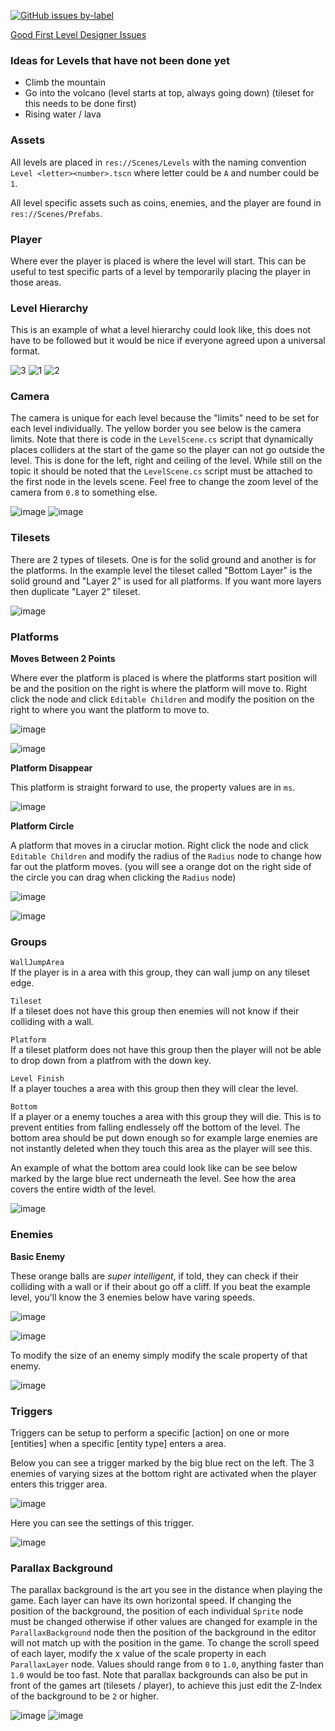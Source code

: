 [![GitHub issues by-label](https://img.shields.io/github/issues/Valks-Games/sankari/level%20designer?color=black&label=Level%20Designer)](https://github.com/Valks-Games/sankari/issues?q=is%3Aissue+is%3Aopen+label%3A%22level+designer%22)

[Good First Level Designer Issues](https://github.com/Valks-Games/sankari/issues?q=is%3Aissue+is%3Aopen+label%3A%22good+first+issue%22+label%3A%22level+designer%22)  

### Ideas for Levels that have not been done yet
- Climb the mountain
- Go into the volcano (level starts at top, always going down) (tileset for this needs to be done first)
- Rising water / lava

### Assets
All levels are placed in `res://Scenes/Levels` with the naming convention `Level <letter><number>.tscn` where letter could be `A` and number could be `1`.

All level specific assets such as coins, enemies, and the player are found in `res://Scenes/Prefabs`.

### Player
Where ever the player is placed is where the level will start. This can be useful to test specific parts of a level by temporarily placing the player in those areas.

### Level Hierarchy

This is an example of what a level hierarchy could look like, this does not have to be followed but it would be nice if everyone agreed upon a universal format.

![3](https://user-images.githubusercontent.com/6277739/188210442-c5ae2c69-c4b6-46ce-94dc-78b17b15acca.png) ![1](https://user-images.githubusercontent.com/6277739/188210002-7e0eb644-e057-4bc8-8af8-f82e8bb253fc.png) ![2](https://user-images.githubusercontent.com/6277739/188210261-ec1fa467-d868-4aae-962f-4e2addb862d4.png)

### Camera
The camera is unique for each level because the "limits" need to be set for each level individually. The yellow border you see below is the camera limits. Note that there is code in the `LevelScene.cs` script that dynamically places colliders at the start of the game so the player can not go outside the level. This is done for the left, right and ceiling of the level. While still on the topic it should be noted that the `LevelScene.cs` script must be attached to the first node in the levels scene. Feel free to change the zoom level of the camera from `0.8` to something else.

![image](https://user-images.githubusercontent.com/6277739/188217154-7b1631a1-68d3-4f5e-bf20-0f8ab1cf7b7f.png)
![image](https://user-images.githubusercontent.com/6277739/188217468-cc1ee705-46f7-41d4-978e-c828e96aaab3.png)

### Tilesets
There are 2 types of tilesets. One is for the solid ground and another is for the platforms. In the example level the tileset called "Bottom Layer" is the solid ground and "Layer 2" is used for all platforms. If you want more layers then duplicate "Layer 2" tileset.

![image](https://user-images.githubusercontent.com/6277739/188211331-bfacc803-454a-46da-a2ee-549948d5be67.png)

### Platforms
**Moves Between 2 Points**  

Where ever the platform is placed is where the platforms start position will be and the position on the right is where the platform will move to. Right click the node and click `Editable Children` and modify the position on the right to where you want the platform to move to.

![image](https://user-images.githubusercontent.com/6277739/188214283-9278982b-c61f-4872-8866-7ef09038cd2c.png)

![image](https://user-images.githubusercontent.com/6277739/188214660-55f23f64-b7bd-4ffe-86f7-c412d38fa2eb.png)

**Platform Disappear**

This platform is straight forward to use, the property values are in `ms`.

![image](https://user-images.githubusercontent.com/6277739/188214777-4488a0f5-c8f5-436c-9b01-d18f90b0634b.png)

**Platform Circle**

A platform that moves in a ciruclar motion. Right click the node and click `Editable Children` and modify the radius of the `Radius` node to change how far out the platform moves. (you will see a orange dot on the right side of the circle you can drag when clicking the `Radius` node)

![image](https://user-images.githubusercontent.com/6277739/188215183-9d17a5aa-6359-4ebc-a0c8-82291bba6e2c.png)

![image](https://user-images.githubusercontent.com/6277739/188215303-87ee11d6-7f35-4333-949e-c5dca28b1dfb.png)

### Groups
`WallJumpArea`  
If the player is in a area with this group, they can wall jump on any tileset edge.

`Tileset`  
If a tileset does not have this group then enemies will not know if their colliding with a wall.

`Platform`  
If a tileset platform does not have this group then the player will not be able to drop down from a platfrom with the down key.

`Level Finish`  
If a player touches a area with this group then they will clear the level.

`Bottom`  
If a player or a enemy touches a area with this group they will die. This is to prevent entities from falling endlessely off the bottom of the level. The bottom area should be put down enough so for example large enemies are not instantly deleted when they touch this area as the player will see this.

An example of what the bottom area could look like can be see below marked by the large blue rect underneath the level. See how the area covers the entire width of the level.

![image](https://user-images.githubusercontent.com/6277739/188217709-4a979579-f177-4a3e-b820-213f085d923a.png)

### Enemies
**Basic Enemy**  

These orange balls are *super intelligent*, if told, they can check if their colliding with a wall or if their about go off a cliff. If you beat the example level, you'll know the 3 enemies below have varing speeds.

![image](https://user-images.githubusercontent.com/6277739/188215652-9311b33b-ae05-46aa-8031-882f14797c2a.png)

![image](https://user-images.githubusercontent.com/6277739/188215613-e2bcf8ad-a405-4553-a7c2-46d530e22ccb.png)

To modify the size of an enemy simply modify the scale property of that enemy.

![image](https://user-images.githubusercontent.com/6277739/188217977-63004e7a-59b9-460d-93a9-ded3c6949f2f.png)

### Triggers
Triggers can be setup to perform a specific [action] on one or more [entities] when a specific [entity type] enters a area.

Below you can see a trigger marked by the big blue rect on the left. The 3 enemies of varying sizes at the bottom right are activated when the player enters this trigger area.

![image](https://user-images.githubusercontent.com/6277739/188212774-c6e94076-891b-4ee5-ae13-8beed247ea0c.png)

Here you can see the settings of this trigger.

![image](https://user-images.githubusercontent.com/6277739/188213062-ca109320-ca13-438e-a5fe-f78e8558043b.png)

### Parallax Background  

The parallax background is the art you see in the distance when playing the game. Each layer can have its own horizontal speed. If changing the position of the background, the position of each individual `Sprite` node must be changed otherwise if other values are changed for example in the `ParallaxBackground` node then the position of the background in the editor will not match up with the position in the game. To change the scroll speed of each layer, modify the x value of the scale property in each `ParallaxLayer` node. Values should range from `0` to `1.0`, anything faster than `1.0` would be too fast. Note that parallax backgrounds can also be put in front of the games art (tilesets / player), to achieve this just edit the Z-Index of the background to be `2` or higher.

![image](https://user-images.githubusercontent.com/6277739/188216170-6afc81ab-e40e-41bc-8df1-be71dcaa9ae1.png)
![image](https://user-images.githubusercontent.com/6277739/188216240-092f3ab8-8a0a-463a-aa02-5b2aea0cd7c0.png)


